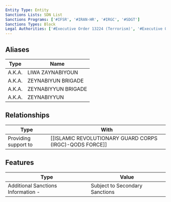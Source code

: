 ```yaml
---
Entity Type: Entity
Sanctions Lists: SDN List
Sanctions Programs: ['#IFSR', '#IRAN-HR', '#IRGC', '#SDGT']
Sanctions Types: Block
Legal Authorities: ['#Executive Order 13224 (Terrorism)', '#Executive Order 13553 (Iran)']
---
```


## Aliases
| Type  | Name      | 
|-------|-----------|
| A.K.A. | LIWA ZAYNABIYOUN |
| A.K.A. | ZEYNABIYUN BRIGADE |
| A.K.A. | ZEYNABIYYUN BRIGADE |
| A.K.A. | ZEYNABIYYUN |

## Relationships
| Type  | With      | 
|-------|-----------|
| Providing support to | [[ISLAMIC REVOLUTIONARY GUARD CORPS (IRGC)-QODS FORCE]] |

## Features
| Type  | Value      |
|-------|------------|
| Additional Sanctions Information - | Subject to Secondary Sanctions |
